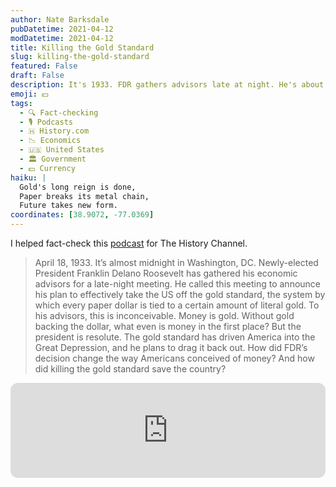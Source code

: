 ```yaml
---
author: Nate Barksdale
pubDatetime: 2021-04-12
modDatetime: 2021-04-12
title: Killing the Gold Standard
slug: killing-the-gold-standard
featured: False
draft: False
description: It's 1933. FDR gathers advisors late at night. He's about to announce a plan that kills the gold standard and alters US economic history.
emoji: 💵
tags:
  - 🔍 Fact-checking
  - 🎙️ Podcasts
  - 🇭 History.com
  - 📉 Economics
  - 🇺🇸 United States
  - 🏛️ Government
  - 💵 Currency
haiku: |
  Gold's long reign is done,
  Paper breaks its metal chain,
  Future takes new form.
coordinates: [38.9072, -77.0369]
---
```


I helped fact-check this [podcast](https://open.spotify.com/episode/0vyDBGTG3cznkBDM4w4ISn?si=Jf8CFflOQJ6-Sw3WknPuEQ) for The History Channel.

> April 18, 1933. It’s almost midnight in Washington, DC. Newly-elected President Franklin Delano Roosevelt has gathered his economic advisors for a late-night meeting. He called this meeting to announce his plan to effectively take the US off the gold standard, the system by which every paper dollar is tied to a certain amount of literal gold. To his advisors, this is inconceivable. Money is gold. Without gold backing the dollar, what even is money in the first place? But the president is resolute. The gold standard has driven America into the Great Depression, and he plans to drag it back out. How did FDR’s decision change the way Americans conceived of money? And how did killing the gold standard save the country?

<iframe style="border-radius:12px" src="https://open.spotify.com/embed/episode/0vyDBGTG3cznkBDM4w4ISn?utm_source=generator" width="100%" height="152" frameBorder="0" allowfullscreen="" allow="autoplay; clipboard-write; encrypted-media; fullscreen; picture-in-picture" loading="lazy"></iframe>
